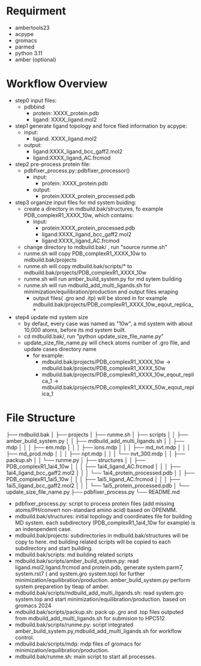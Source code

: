 
# Requirment

* ambertools23
* acpype
* gromacs
* parmed
* python 3.11
* amber (optional)

# Workflow Overview

* step0 input files:
  * pdbbind
    * protein: XXXX_protein.pdb
    * ligand: XXXX_ligand.mol2
* step1 generate ligand topology and force flied information by acpype:
  * input:
    * ligand: XXXX_ligand.mol2
  * output:
    * ligand:XXXX_ligand_bcc_gaff2.mol2
    * ligand:XXXX_ligand_AC.frcmod
* step2 pre-process protein file:
  * pdbfixer_process.py::pdbfixer_processor()
    * input:
      * protein: XXXX_protein.pdb
    * output:
      * protein:XXXX_protein_processed.pdb
* step3 organize input files for md system buiding:
  * create a directory in mdbuild.bak/structures, fo example PDB_complexR1_XXXX_10w, which contains:
    * input:
      * protein:XXXX_protein_processed.pdb
      * ligand:XXXX_ligand_bcc_gaff2.mol2
      * ligand:XXXX_ligand_AC.frcmod
  * change directory to mdbuild.bak/ , run "source runme.sh"
  * runme.sh will copy PDB_complexR1_XXXX_10w to mdbuild.bak/projects
  * runme.sh will copy mdbuild.bak/scripts/* to mdbuild.bak/projects/PDB_complexR1_XXXX_10w
  * runme.sh will run amber_build_system.py for md sytem building
  * runme.sh will run mdbuild_add_multi_ligands.sh for minimization/equilibration/production and output files wraping
    * output files( .gro and .itp) will be stored in for example mdbuild.bak/projects/PDB_complexR1_XXXX_10w_eqout_replica_*
* step4 update md system size
  * by defaut, every case was named as "10w", a md system with about 10,000 atoms, before its md system built.
  * cd mdbuild.bak/, run "python update_size_file_name.py"
  * update_size_file_name.py will check atoms number of .gro file, and update cases directory name
    * for example:
      * mdbuild.bak/projects/PDB_complexR1_XXXX_10w -> mdbuild.bak/projects/PDB_complexR1_XXXX_50w
      * mdbuild.bak/projects/PDB_complexR1_XXXX_10w_eqout_replica_1 -> mdbuild.bak/projects/PDB_complexR1_XXXX_50w_eqout_replica_1

# File Structure

├── mdbuild.bak
│   ├── projects
│   ├── runme.sh
│   ├── scripts
│   │   ├── amber_build_system.py
│   │   ├── mdbuild_add_multi_ligands.sh
│   │   ├── mdp
│   │   │   ├── em.mdp
│   │   │   ├── ions.mdp
│   │   │   ├── md_nvt.mdp
│   │   │   ├── md_prod.mdp
│   │   │   ├── npt.mdp
│   │   │   └── nvt_300.mdp
│   │   ├── packup.sh
│   │   └── runme.py
│   ├── structures
│   │   ├── PDB_complexR1_1ai4_10w
│   │   │   ├── 1ai4_ligand_AC.frcmod
│   │   │   ├── 1ai4_ligand_bcc_gaff2.mol2
│   │   │   └── 1ai4_protein_processed.pdb
│   │   ├── PDB_complexR1_1ai5_10w
│   │   │   ├── 1ai5_ligand_AC.frcmod
│   │   │   ├── 1ai5_ligand_bcc_gaff2.mol2
│   │   │   └── 1ai5_protein_processed.pdb
│   └── update_size_file_name.py
├── pdbfixer_process.py
└── README.md

* pdbfixer_process.py: script to process protein files (add missing atoms/PH/convert non-standard amino acid) based on OPENMM.
* mdbuild.bak/structures: initial topology and coordinates file for building MD system. each subdirectory (PDB_complexR1_1ai4_10w for example) is an indenpendent case.
* mdbuild.bak/projects: subdirectories in mdbuild.bak/structures will be copy to here. md building related scripts will be copied to each subdirectory and start building.
* mdbuild.bak/scripts: md building related scripts
* mdbuild.bak/scripts/amber_build_system.py: read ligand.mol2,ligand.frcmod and protein.pdb, generate system.parm7, system.rst7 ( and system.gro system.top) for further minimization/equilibration/production. amber_build_system.py perform system preparetion by tleap of amber.
* mdbuild.bak/scripts/mdbuild_add_multi_ligands.sh: read system.gro system.top and start minimization/equilibration/production. based on gromacs 2024
* mdbuild.bak/scripts/packup.sh: pack up .gro and .top files outputed from mdbuild_add_multi_ligands.sh for submision to HPC512
* mdbuild.bak/scripts/runme.py: script integrated amber_build_system.py,mdbuild_add_multi_ligands.sh for workflow control.
* mdbuild.bak/scripts/mdp: mdp files of gromacs for minimization/equilibration/production.
* mdbuild.bak/runme.sh: main script to start all processes.
